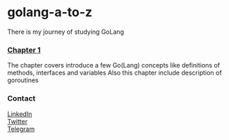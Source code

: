 # golang-a-to-z
There is my journey of studying GoLang

### [Chapter 1](./chapter1)
The chapter covers introduce a few Go(Lang) concepts like definitions of methods, interfaces and variables
Also this chapter include description of goroutines


### Contact
[LinkedIn](https://www.linkedin.com/in/vrnsky/)  
[Twitter](https://twitter.com/VoronyanskyE)  
[Telegram](https://t.me/vrnsky)  